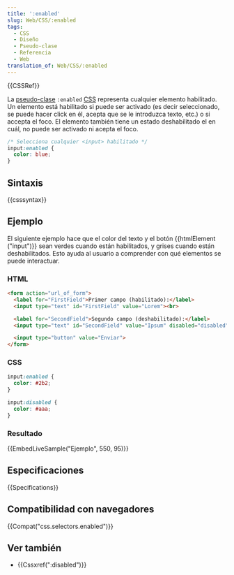 ```yaml
---
title: ':enabled'
slug: Web/CSS/:enabled
tags:
  - CSS
  - Diseño
  - Pseudo-clase
  - Referencia
  - Web
translation_of: Web/CSS/:enabled
---
```


{{CSSRef}}

La [pseudo-clase](/es/docs/Web/CSS/Pseudo-classes) `:enabled` [CSS](/es/docs/Web/CSS) representa cualquier elemento habilitado. Un elemento está habilitado si puede ser activado (es decir seleccionado, se puede hacer click en él, acepta que se le introduzca texto, etc.) o si accepta el foco. El elemento también tiene un estado deshabilitado el en cuál, no puede ser activado ni acepta el foco.

```css
/* Selecciona cualquier <input> habilitado */
input:enabled {
  color: blue;
}
```

## Sintaxis

{{csssyntax}}

## Ejemplo

El siguiente ejemplo hace que el color del texto y el botón {{htmlElement ("input")}} sean verdes cuando están habilitados, y grises cuando están deshabilitados. Esto ayuda al usuario a comprender con qué elementos se puede interactuar.

### HTML

```html
<form action="url_of_form">
  <label for="FirstField">Primer campo (habilitado):</label>
  <input type="text" id="FirstField" value="Lorem"><br>

  <label for="SecondField">Segundo campo (deshabilitado):</label>
  <input type="text" id="SecondField" value="Ipsum" disabled="disabled"><br>

  <input type="button" value="Enviar">
</form>
```

### CSS

```css
input:enabled {
  color: #2b2;
}

input:disabled {
  color: #aaa;
}
```

### Resultado

{{EmbedLiveSample("Ejemplo", 550, 95)}}

## Especificaciones

{{Specifications}}

## Compatibilidad con navegadores

{{Compat("css.selectors.enabled")}}

## Ver también

- {{Cssxref(":disabled")}}
